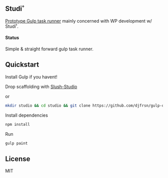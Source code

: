## Studi˚

[Prototype Gulp task runner](http://studio.dennisjefferson.com) mainly concerned with WP development w/ Studi˚. 

#### Status

Simple & straight forward gulp task runner. 

## Quickstart

Install Gulp if you havent! 

Drop scaffolding with [Slush-Studio](https://github.com/djfrsn/slush-studio)

or

```sh
mkdir studio && cd studio && git clone https://github.com/djfrsn/gulp-quickdraw.git .
```

Install dependencies

```sh
npm install
```

Run

```sh
gulp paint
```

## License

MIT
